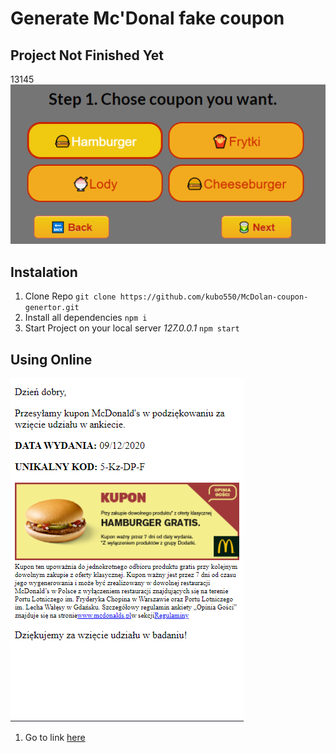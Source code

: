 # Generate Mc'Donal fake coupon

## Project Not Finished Yet
13145
![preview-image](https://raw.githubusercontent.com/kubo550/McDolan-coupon-genertor/master/mcd-preview2.png)

## Instalation
1. Clone Repo `git clone https://github.com/kubo550/McDolan-coupon-genertor.git`
1. Install all dependencies `npm i `
1. Start Project on your local server *127.0.0.1* `npm start `

## Using Online

![preview-image](https://raw.githubusercontent.com/kubo550/McDolan-coupon-genertor/master/mcd-preview.png)

1. Go to link [here](https://www.messenger.com/t/100005543894347)
